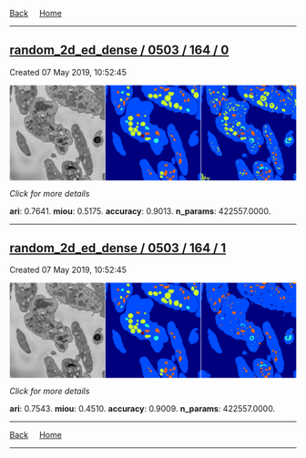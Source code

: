 
[Back](..)&nbsp;&nbsp;&nbsp;&nbsp;&nbsp;[Home](https://leapmanlab.github.io/snapshots)

---

<div class="summary"><a href="0"><h2>random_2d_ed_dense / 0503 / 164 / 0</h2></a><p>Created 07 May 2019, 10:52:45
</p><a href="0"><img src="0/media/summary.png" align="center"></a><p>
<i>Click for more details</i>
</p></div>

**ari**: 0.7641. **miou**: 0.5175. **accuracy**: 0.9013. **n_params**: 422557.0000. 

---

<div class="summary"><a href="1"><h2>random_2d_ed_dense / 0503 / 164 / 1</h2></a><p>Created 07 May 2019, 10:52:45
</p><a href="1"><img src="1/media/summary.png" align="center"></a><p>
<i>Click for more details</i>
</p></div>

**ari**: 0.7543. **miou**: 0.4510. **accuracy**: 0.9009. **n_params**: 422557.0000. 

---

[Back](..)&nbsp;&nbsp;&nbsp;&nbsp;&nbsp;[Home](https://leapmanlab.github.io/snapshots)

---